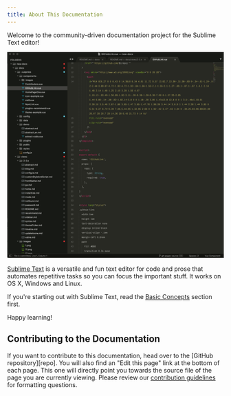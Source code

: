 ```yaml
---
title: About This Documentation
---
```


Welcome to the community-driven documentation project
for the Sublime Text editor!

![Sublime Text](./images/1-about-the-documentation.png)

[Sublime Text][] is a versatile and fun text editor 
for code and prose that automates repetitive tasks so you can focus the 
important stuff. It works on OS X, Windows and Linux.

If you're starting out with Sublime Text, read the [Basic Concepts][]
section first.

Happy learning!

[Sublime Text]: https://www.sublimetext.com/
[Basic Concepts]: ./basic-concepts/README.md


## Contributing to the Documentation

If you want to contribute to this documentation, head over to the
[GitHub repository][repo].
You will also find an "Edit this page" link
at the bottom of each page.
This one will directly point you
towards the source file of the page you are currently viewing.
Please review our [contribution guidelines][]
for formatting questions.


[Github Repo]: https://github.com/sublimetext-io/docs.sublimetext.io
[contribution guidelines]: https://github.com/sublimetext-io/docs.sublimetext.io/blob/master/CONTRIBUTING.md
